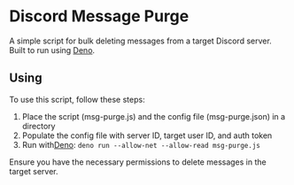 # Discord Message Purge

A simple script for bulk deleting messages from a target Discord server.  
Built to run using [Deno](https://deno.land).

## Using

To use this script, follow these steps:

1. Place the script (msg-purge.js) and the config file (msg-purge.json) in a directory
2. Populate the config file with server ID, target user ID, and auth token
3. Run with[Deno](https://deno.land):
```deno run --allow-net --allow-read msg-purge.js```

Ensure you have the necessary permissions to delete messages in the target server. 



